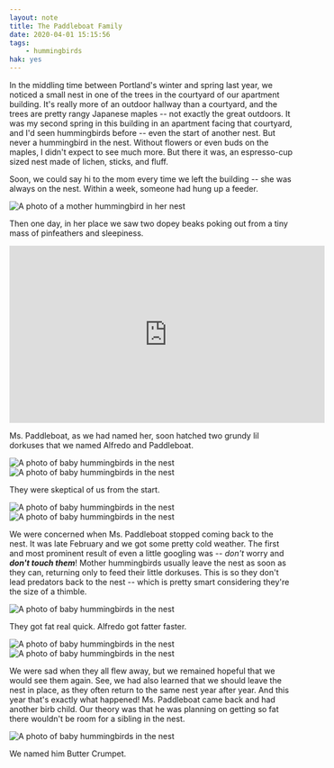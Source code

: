 ```yaml
---
layout: note
title: The Paddleboat Family
date: 2020-04-01 15:15:56
tags:
    - hummingbirds
hak: yes
---
```


In the middling time between Portland's winter and spring last year, we noticed a small nest in one of the trees in the courtyard of our apartment building. It's really more of an outdoor hallway than a courtyard, and the trees are pretty rangy  Japanese maples -- not exactly the great outdoors. It was my second spring in this building in an apartment facing that courtyard, and I'd seen hummingbirds before -- even the start of another nest. But never a hummingbird in the nest. Without flowers or even buds on the maples, I didn't expect to see much more. But there it was, an espresso-cup sized nest made of lichen, sticks, and fluff. 

Soon, we could say hi to the mom every time we left the building -- she was always on the nest. Within a week, someone had hung up a feeder.

![A photo of a mother hummingbird in her nest](/assets/hummingbirds/ms-paddleboat.jpg) 

Then one day, in her place we saw two dopey beaks poking out from a tiny mass of pinfeathers and sleepiness.

<iframe width="560" height="315" src="https://www.youtube.com/embed/J1aty-YjqDM" frameborder="0" allow="accelerometer; autoplay; encrypted-media; gyroscope; picture-in-picture" allowfullscreen></iframe>

<br>

Ms. Paddleboat, as we had named her, soon hatched two grundy lil dorkuses that we named Alfredo and Paddleboat.

![A photo of baby hummingbirds in the nest](/assets/hummingbirds/paddleboat01.jpg) 
![A photo of baby hummingbirds in the nest](/assets/hummingbirds/paddleboat02.jpg) 

They were skeptical of us from the start.

![A photo of baby hummingbirds in the nest](/assets/hummingbirds/paddleboat03.jpg) 
![A photo of baby hummingbirds in the nest](/assets/hummingbirds/paddleboat04.jpg)

We were concerned when Ms. Paddleboat stopped coming back to the nest. It was late February and we got some pretty cold weather. The first and most prominent result of even a little googling was -- _don't_ worry and ***don't touch them***! Mother hummingbirds usually leave the nest as soon as they can, returning only to feed their little dorkuses. This is so they don't lead predators back to the nest -- which is pretty smart considering they're the size of a thimble.


![A photo of baby hummingbirds in the nest](/assets/hummingbirds/paddleboat05.jpg) 

They got fat real quick. Alfredo got fatter faster.

![A photo of baby hummingbirds in the nest](/assets/hummingbirds/paddleboat06.jpg) 
![A photo of baby hummingbirds in the nest](/assets/hummingbirds/paddleboat07.jpg) 

We were sad when they all flew away, but we remained hopeful that we would see them again. See, we had also learned that we should leave the nest in place, as they often return to the same nest year after year. And this year that's exactly what happened! Ms. Paddleboat came back and had another birb child. Our theory was that he was planning on getting so fat there wouldn't be room for a sibling in the nest.

![A photo of baby hummingbirds in the nest](/assets/hummingbirds/paddleboat08.jpg) 

We named him Butter Crumpet.
